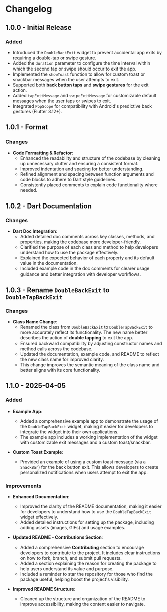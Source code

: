 # Changelog

## **1.0.0 - Initial Release**

### **Added**
- Introduced the `DoubleBackExit` widget to prevent accidental app exits by requiring a double-tap or swipe gesture.
- Added the `duration` parameter to configure the time interval within which the second tap or swipe should occur to exit the app.
- Implemented the `showToast` function to allow for custom toast or snackbar messages when the user attempts to exit.
- Supported both **back button taps** and **swipe gestures** for the exit action.
- Added `tapExitMessage` and `swipeExitMessage` for customizable default messages when the user taps or swipes to exit.
- Integrated `PopScope` for compatibility with Android's predictive back gestures (Flutter 3.12+).


## **1.0.1 - Format**

### **Changes**
- **Code Formatting & Refactor**: 
  - Enhanced the readability and structure of the codebase by cleaning up unnecessary clutter and ensuring a consistent format.
  - Improved indentation and spacing for better understanding.
  - Refined alignment and spacing between function arguments and code blocks to adhere to Dart style guidelines.
  - Consistently placed comments to explain code functionality where needed.

## **1.0.2 - Dart Documentation**

### **Changes**
- **Dart Doc Integration**: 
  - Added detailed doc comments across key classes, methods, and properties, making the codebase more developer-friendly.
  - Clarified the purpose of each class and method to help developers understand how to use the package effectively.
  - Explained the expected behavior of each property and its default value in the documentation.
  - Included example code in the doc comments for clearer usage guidance and better integration with developer workflows.

## **1.0.3 - Rename `DoubleBackExit` to `DoubleTapBackExit`**

### **Changes**
- **Class Name Change**: 
  - Renamed the class from `DoubleBackExit` to `DoubleTapBackExit` to more accurately reflect its functionality. The new name better describes the action of **double tapping** to exit the app.
  - Ensured backward compatibility by adjusting constructor names and method calls across the codebase.
  - Updated the documentation, example code, and README to reflect the new class name for improved clarity.
  - This change improves the semantic meaning of the class name and better aligns with its core functionality.


<!-- ## **1.1.0 - 2025-04-05**

### **Added**
- **Example App**: 
  - Added a comprehensive example app to demonstrate the usage of the `DoubleTapBackExit` widget, making it easier for developers to integrate the widget into their own applications.
  - The example app includes a working implementation of the widget with customizable exit messages and a custom toast/snackbar.
  
- **Custom Toast Example**: 
  - Provided an example of using a custom toast message (via a `SnackBar`) for the back button exit. This allows developers to create personalized notifications when users attempt to exit the app.
  

### **Improvements**
- Enhanced documentation with a focus on clarity, making it easier for developers to follow the usage instructions and examples.
- Cleaned up the overall structure and organization of the README to improve accessibility. -->

## **1.1.0 - 2025-04-05**

### **Added**
- **Example App**: 
  - Added a comprehensive example app to demonstrate the usage of the `DoubleTapBackExit` widget, making it easier for developers to integrate the widget into their own applications.
  - The example app includes a working implementation of the widget with customizable exit messages and a custom toast/snackbar.

- **Custom Toast Example**: 
  - Provided an example of using a custom toast message (via a `SnackBar`) for the back button exit. This allows developers to create personalized notifications when users attempt to exit the app.

### **Improvements**
- **Enhanced Documentation**: 
  - Improved the clarity of the README documentation, making it easier for developers to understand how to use the `DoubleTapBackExit` widget effectively.
  - Added detailed instructions for setting up the package, including adding assets (images, GIFs) and usage examples.
  
- **Updated README - Contributions Section**: 
  - Added a comprehensive **Contributing** section to encourage developers to contribute to the project. It includes clear instructions on how to fork, branch, and submit pull requests.
  - Added a section explaining the reason for creating the package to help users understand its value and purpose.
  - Included a reminder to star the repository for those who find the package useful, helping boost the project's visibility.

- **Improved README Structure**:
  - Cleaned up the structure and organization of the README to improve accessibility, making the content easier to navigate.